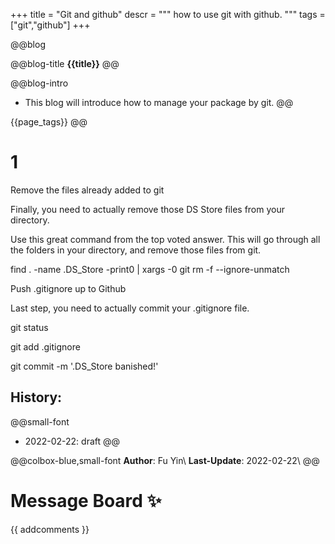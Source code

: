 +++
title = "Git and github"
descr = """
    how to use git with github.
    """
tags = ["git","github"]
+++


<!-- ####################################
          [1]. Abstract
#################################### -->

@@blog
<!-- a.blog title -->
@@blog-title 
**{{title}}** 
@@
<!-- b.blog intro -->
@@blog-intro
- This blog will introduce how to manage your package by git.
@@
<!-- c.blog tag -->
{{page_tags}}
@@

<!-- d.toc -->
<!-- \toc -->



<!-- ####################################
          [2]. Content
#################################### -->
# 1

Remove the files already added to git

Finally, you need to actually remove those DS Store files from your directory.

Use this great command from the top voted answer. This will go through all the folders in your directory, and remove those files from git.

find . -name .DS_Store -print0 | xargs -0 git rm -f --ignore-unmatch

Push .gitignore up to Github

Last step, you need to actually commit your .gitignore file.

git status

git add .gitignore

git commit -m '.DS_Store banished!'


## History:
@@small-font
- 2022-02-22: draft
@@

@@colbox-blue,small-font
**Author**: Fu Yin\\
**Last-Update**: 2022-02-22\\
@@


# Message Board ✨
{{ addcomments }}
